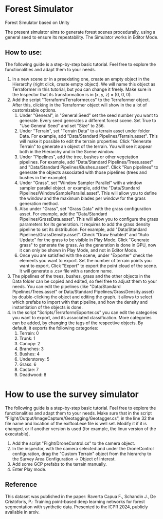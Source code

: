 # Forest Simulator
Forest Simulator based on Unity

The present simulator aims to generate forest scenes procedurally, using a general seed to ensure its repeatability. The Simulator works in Editor Mode. 


## How to use:

The following guide is a step-by-step basic tutorial. Feel free to explore the functionalities and adapt them to your needs. 

 1. In a new scene or in a preexisting one, create an empty object in the Hierarchy (right click, create empty object). We will name this object as Terraformer in this tutorial, but you can change it freely. Make sure in the Inspector that its transformation is in (x, y, z) = (0, 0, 0). 
 2. Add the script "Terraform/Terraformer.cs" to the Terraformer object. After this, clicking in the Terraformer object will show in the a lot of customizable options. 
    1. Under "General", in "General Seed" set the seed number you want to generate. Every seed generates a different forest scene. Set True to "Use General Seed" and set "Size" to 256.
    2. Under "Terrain", set "Terrain Data" to a terrain asset under folder Data. For example, add "Data/Standard Pipelines/Terrain.asset". This will make it possible to edit the terrain properties. Click "Generate Terrain" to generate an object of the terrain. You will see it appear both in the Hierarchy and in the Scene window.
    3. Under "Pipelines", add the tree, bushes or other vegetation pipelines. For example, add "Data/Standard Pipelines/Trees.asset" and "Data/Standard Pipelines/Bushes.asset". Click "Run pipelines" to generate the objects associated with those pipelines (trees and bushes in the example).
    4. Under "Grass", set "Window Sampler Parallel" with a window sampler parallel object. or example, add the "Data/Standard Pipelines/WindowSampleParallel.asset". This will allow you to define the window and the maximum blades per window for the grass generation method. 
    5. Also under "Grass", set "Grass Data" with the grass configuration asset. For example, add the "Data/Standard Pipelines/GrassData.asset". This will allow you to configure the grass parameters for its generation. It requires to add the grass density pipeline to set its distribution. For example, add "Data/Standard Pipelines/GrassDensity.asset". Check "Draw Enabled" and "Auto Update" for the grass to be visible in Play Mode. Click "Generate grass" to generate the grass. As the generation is done in GPU, now it can only be shown in Play Mode, and not in Editor Mode.  
    6. Once you are satisfied with the scene, under "Exporter" check the elements you want to export. Set the number of terrain points you want to export. Click "Export" to export the point cloud of the scene. It will generate a .csv file with a random name. 
3. The pipelines of the trees, bushes, grass and the other objects in the Data folder can be copied and edited, so feel free to adjust them to your needs. You can edit the pipelines (like "Data/Standard Pipelines/Trees.asset" or Data/Standard Pipelines/GrassDensity.asset) by double-clicking the object and editing the graph. It allows to select which prefabs to import with that pipeline, and how the density and instantiation of the objects is done. 
4. In the script "Scripts/Terraform/Exporter.cs" you can edit the categories you want to export, and its associated classification. More categories can be added, by changing the tags of the respective objects. By default, it exports the following categories:
   1. Terrain: 0
   2. Trunk: 1
   3. Canopy: 2
   4. Branches: 3
   5. Bushes: 4
   6. Understorey: 5
   7. Grass: 6
   8. Cactae: 7
   9. Deadwood: 8

# How to use the survey simulator

The following guide is a step-by-step basic tutorial. Feel free to explore the functionalities and adapt them to your needs. Make sure that in the script "Flight/Output/ImageCapture/Geotagging/Geotagger.cs", in the line 32 the file name and location of the exiftool.exe file is well set. Modify it if it is changed, or if another version is used (for example, the linux version of the executable). 

1. Add the script "Flight/DroneControl.cs" to the camera object. 
2. In the inspector, with the camera selected and under the DroneControl configuration, drag the "Custom Terrain" object from the hierarchy to the Survey Area Configuration -> Object of Interest.
3. Add some GCP prefabs to the terrain manually.
4. Enter Play mode. 

## Reference
This dataset was published in the paper:
Raverta Capua F., Schandin J., De Cristóforis, P.: Training point-based deep learning networks for forest segmentation with synthetic data. Presented to the ICPR 2024, publicly available in arxiv. 
